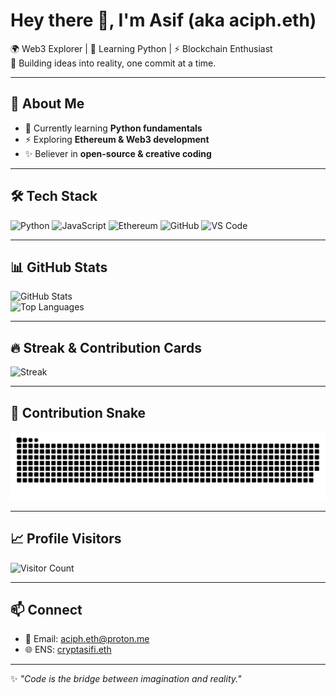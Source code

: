 # Hey there 👋, I'm Asif (aka aciph.eth)

🌍 Web3 Explorer | 🐍 Learning Python | ⚡ Blockchain Enthusiast  
🚀 Building ideas into reality, one commit at a time.

---

## 🚀 About Me
- 🌱 Currently learning **Python fundamentals**  
- ⚡ Exploring **Ethereum & Web3 development**  
- ✨ Believer in **open-source & creative coding**  

---

## 🛠️ Tech Stack
![Python](https://img.shields.io/badge/Python-3776AB?style=for-the-badge&logo=python&logoColor=white)
![JavaScript](https://img.shields.io/badge/JavaScript-323330?style=for-the-badge&logo=javascript&logoColor=F7DF1E)
![Ethereum](https://img.shields.io/badge/Ethereum-3C3C3D?style=for-the-badge&logo=ethereum&logoColor=white)
![GitHub](https://img.shields.io/badge/GitHub-100000?style=for-the-badge&logo=github&logoColor=white)
![VS Code](https://img.shields.io/badge/VS%20Code-0078D4?style=for-the-badge&logo=visual-studio-code&logoColor=white)

---

## 📊 GitHub Stats
![GitHub Stats](https://github-readme-stats.vercel.app/api?username=aciph-eth&show_icons=true&theme=tokyonight)  
![Top Languages](https://github-readme-stats.vercel.app/api/top-langs/?username=aciph-eth&layout=compact&theme=tokyonight)  

---

## 🔥 Streak & Contribution Cards
![Streak](https://github-readme-streak-stats.herokuapp.com/?user=aciph-eth&theme=tokyonight)  

---

## 🐍 Contribution Snake
![Contribution Snake](https://raw.githubusercontent.com/aciph-eth/aciph-eth/output/snake.svg)

---

## 📈 Profile Visitors
![Visitor Count](https://komarev.com/ghpvc/?username=aciph-eth&color=blue&style=flat-square)

---

## 📫 Connect
- 📧 Email: [aciph.eth@proton.me](mailto:aciph.eth@proton.me)  
- 🌐 ENS: [cryptasifi.eth](https://app.ens.domains/name/cryptasifi.eth)

---

✨ *"Code is the bridge between imagination and reality."*
